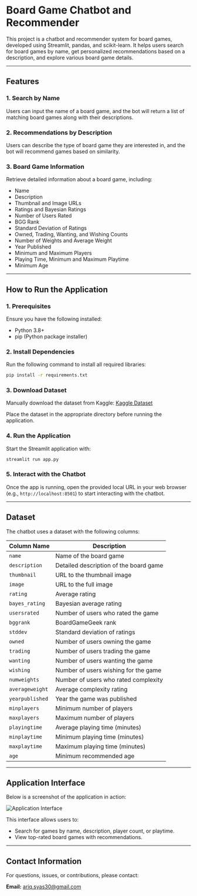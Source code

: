 # Board Game Chatbot and Recommender

This project is a chatbot and recommender system for board games, developed using Streamlit, pandas, and scikit-learn. It helps users search for board games by name, get personalized recommendations based on a description, and explore various board game details.

---

## Features

### 1. **Search by Name**

Users can input the name of a board game, and the bot will return a list of matching board games along with their descriptions.

### 2. **Recommendations by Description**

Users can describe the type of board game they are interested in, and the bot will recommend games based on similarity.

### 3. **Board Game Information**

Retrieve detailed information about a board game, including:

- Name
- Description
- Thumbnail and Image URLs
- Ratings and Bayesian Ratings
- Number of Users Rated
- BGG Rank
- Standard Deviation of Ratings
- Owned, Trading, Wanting, and Wishing Counts
- Number of Weights and Average Weight
- Year Published
- Minimum and Maximum Players
- Playing Time, Minimum and Maximum Playtime
- Minimum Age

---

## How to Run the Application

### 1. Prerequisites

Ensure you have the following installed:

- Python 3.8+
- pip (Python package installer)

### 2. Install Dependencies

Run the following command to install all required libraries:

```bash
pip install -r requirements.txt
```

### 3. Download Dataset

Manually download the dataset from Kaggle:
[Kaggle Dataset](https://www.kaggle.com/datasets/caesuric/bgggamesdata)

Place the dataset in the appropriate directory before running the application.

### 4. Run the Application

Start the Streamlit application with:

```bash
streamlit run app.py
```

### 5. Interact with the Chatbot

Once the app is running, open the provided local URL in your web browser (e.g., `http://localhost:8501`) to start interacting with the chatbot.

---

## Dataset

The chatbot uses a dataset with the following columns:

| Column Name    | Description                            |
| -------------- | -------------------------------------- |
| `name`         | Name of the board game                 |
| `description`  | Detailed description of the board game |
| `thumbnail`    | URL to the thumbnail image             |
| `image`        | URL to the full image                  |
| `rating`       | Average rating                         |
| `bayes_rating` | Bayesian average rating                |
| `usersrated`   | Number of users who rated the game     |
| `bggrank`      | BoardGameGeek rank                    |
| `stddev`       | Standard deviation of ratings          |
| `owned`        | Number of users owning the game        |
| `trading`      | Number of users trading the game       |
| `wanting`      | Number of users wanting the game       |
| `wishing`      | Number of users wishing for the game   |
| `numweights`   | Number of users who rated complexity   |
| `averageweight`| Average complexity rating              |
| `yearpublished`| Year the game was published            |
| `minplayers`   | Minimum number of players              |
| `maxplayers`   | Maximum number of players              |
| `playingtime`  | Average playing time (minutes)         |
| `minplaytime`  | Minimum playing time (minutes)         |
| `maxplaytime`  | Maximum playing time (minutes)         |
| `age`          | Minimum recommended age                |

---

## Application Interface

Below is a screenshot of the application in action:

![Application Interface](![image](https://github.com/user-attachments/assets/8d2e836d-3361-4354-a22c-5731bf635a84),![image](https://github.com/user-attachments/assets/9e771ca7-7fba-4ca1-a3e8-624ffa72d2dc),![image](https://github.com/user-attachments/assets/791b8639-3b13-4bcc-800f-c635a023f196),![image](https://github.com/user-attachments/assets/4103ac8c-d763-44c4-b3d9-d2c7814f8d57))

This interface allows users to:

- Search for games by name, description, player count, or playtime.
- View top-rated board games with recommendations.

---

## Contact Information

For questions, issues, or contributions, please contact:

**Email:** ariq.syas30@gmail.com

